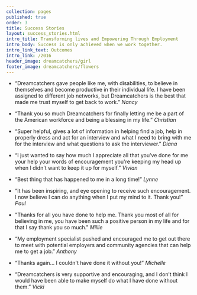 ```yaml
---
collection: pages
published: true
order: 3
title: Success Stories
layout: success_stories.html
intro_title: Transforming lives and Empowering Through Employment
intro_body: Success is only achieved when we work together.
intro_link_text: Outcomes
intro_link: /2016
header_image: dreamcatchers/girl
footer_image: dreamcatchers/flowers
---
```

- “Dreamcatchers gave people like me, with disabilities, to believe in themselves and become productive in their individual life. I have been assigned to different job networks, but Dreamcatchers is the best that made me trust myself to get back to work.” _Nancy_

- “Thank you so much Dreamcatchers for finally letting me be a part of the American workforce and being a blessing in my life.”  _Christian_

- “Super helpful, gives a lot of information in helping find a job, help in properly dress and act for an interview and what I need to bring with me for the interview and what questions to ask the interviewer.” _Diana_

- “I just wanted to say how much I appreciate all that you've done for me your help your words of encouragement you're keeping my head up when I didn't want to keep it up for myself.” _Vivian_

- “Best thing that has happened to me in a long time!” _Lynne_
 
- “It has been inspiring, and eye opening to receive such encouragement.  I now believe I can do anything when I put my mind to it. Thank you!” _Paul_

- "Thanks for all you have done to help me. Thank you most of all for believing in me, you have been such a positive person in my life and for that I say thank you so much." _Millie_

- “My employment specialist pushed and encouraged me to get out there to meet with potential employers and community agencies that can help me to get a job.” _Anthony_

- “Thanks again… I couldn't have done it without you!” _Michelle_

- “Dreamcatchers is very supportive and encouraging, and I don’t think I would have been able to make myself do what I have done without them.” _Vicki_



